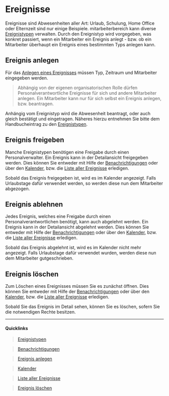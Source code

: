 # Ereignisse

Ereignisse sind Abwesenheiten aller Art: Urlaub, Schulung, Home Office oder Elternzeit sind nur einige
 Beispiele. mitarbeiterbereich kann diverse [Ereignistypen][1] verwalten. Durch den Ereignistyp wird
 vorgegeben, was konkret passiert, wenn ein Mitarbeiter ein Ereignis anlegt - bzw. ob ein Mitarbeiter
 überhaupt ein Ereignis eines bestimmten Typs anlegen kann.


## Ereignis anlegen
Für das [Anlegen eines Ereignisses][2] müssen Typ, Zeitraum und Mitarbeiter eingegeben werden.

> <i class="fa fa-exclamation-triangle fa-fw text-warning"></i> Abhängig von der eigenen organisatorischen
  Rolle dürfen Personalverantwortliche Ereignisse für sich und andere Mitarbeiter anlegen. Ein Mitarbeiter
  kann nur für sich selbst ein Ereignis anlegen, bzw. beantragen.

Anhängig vom Ereignistyp wird die Abwesenheit beantragt, oder auch gleich bestätigt und eingetragen. Näheres
 hierzu entnehmen Sie bitte dem Handbucheintrag zu den [Ereignistypen][1].


## Ereignis freigeben

Manche Ereignistypen benötigen eine Freigabe durch einen Personalverwalter. Ein Ereignis kann in der
 Detailansicht freigegeben werden. Dies können Sie entweder mit Hilfe der [Benachrichtigungen][4] oder über
 den [Kalender][5], bzw. die [Liste aller Ereignisse][6] erledigen.

Sobald das Ereignis freigegeben ist, wird es im Kalender angezeigt. Falls Urlaubstage dafür verwendet
 werden, so werden diese nun dem Mitarbeiter abgezogen.


## Ereignis ablehnen

Jedes Ereignis, welches eine Freigabe durch einen Personalverantwortlichen benötigt, kann auch abgelehnt
 werden. Ein Ereignis kann in der Detailansicht abgelehnt werden. Dies können Sie entweder mit Hilfe der
 [Benachrichtigungen][4] oder über den [Kalender][5], bzw. die [Liste aller Ereignisse][6] erledigen.

Sobald das Ereignis abgelehnt ist, wird es im Kalender nicht mehr angezeigt. Falls Urlaubstage dafür verwendet
 wurden, werden diese nun dem Mitarbeiter gutgeschrieben.


## Ereignis löschen
Zum Löschen eines Ereignisses müssen Sie es zunächst öffnen. Dies können Sie entweder mit Hilfe der [Benachrichtigungen][4]
 oder über den [Kalender][5], bzw. die [Liste aller Ereignisse][6] erledigen.

Sobald Sie das Ereignis im Detail sehen, können Sie es löschen, sofern Sie die notwendigen Rechte besitzen.

----
#### Quicklinks
> <i class="fa fa-dashboard fa-fw"></i> [Ereignistypen][1]

> <i class="fa fa-comment fa-fw"></i> [Benachrichtigungen][4]

> <i class="fa fa-plus fa-fw"></i> [Ereignis anlegen][2]

> <i class="fa fa-book fa-fw"></i> [Kalender][5]

> <i class="fa fa-book fa-fw"></i> [Liste aller Ereignisse][6]

> <i class="fa fa-question fa-fw"></i> [Ereignis löschen][3]

[1]: ./ereignistypen.md
[2]: https://www.mitarbeiterbereich.de/absences/create
[3]: https://mitarbeiterbereich.gitbooks.io/faq/content/de/ereignis-loeschen.html
[4]: https://www.mitarbeiterbereich.de/notify/all
[5]: ./kalender.md
[6]: ./ereignisliste.md
